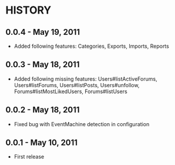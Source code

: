 HISTORY
=======

0.0.4 - May 19, 2011
----------------------
* Added following features: Categories, Exports, Imports, Reports

0.0.3 - May 18, 2011
----------------------
* Added following missing features: Users#listActiveForums, Users#listForums, Users#listPosts, Users#unfollow, Forums#listMostLikedUsers, Forums#listUsers

0.0.2 - May 18, 2011
----------------------
* Fixed bug with EventMachine detection in configuration

0.0.1 - May 10, 2011
----------------------
* First release
